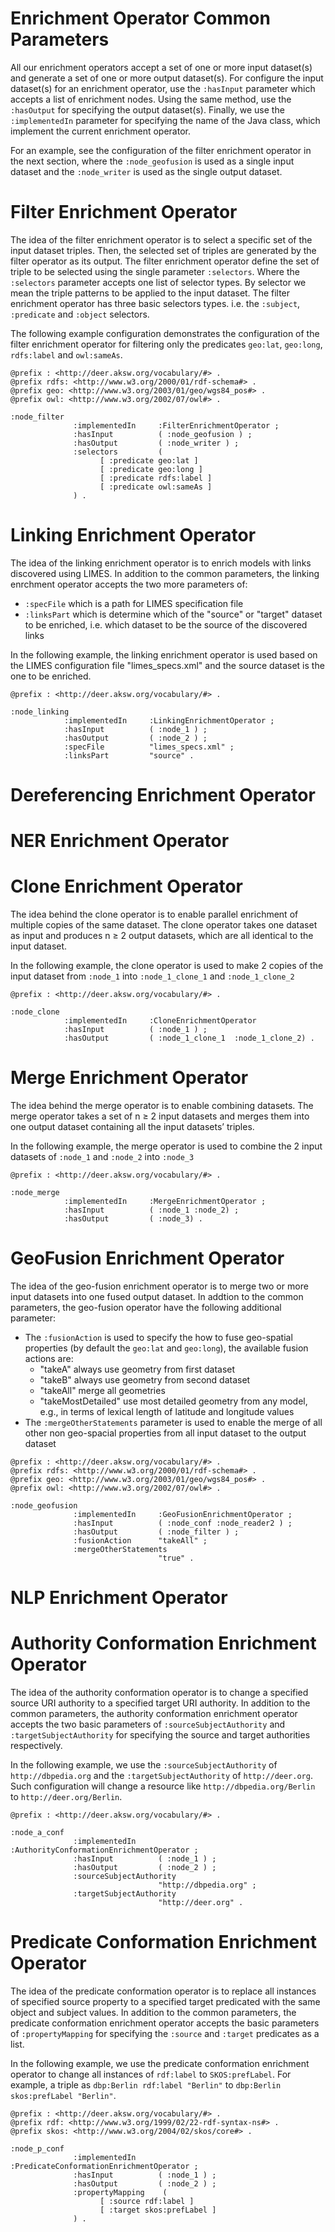 # Enrichment Operator Common Parameters

All our enrichment operators accept a set of one or more input dataset(s) and generate a set of one or more output dataset(s). For configure the input dataset(s) for an enrichment operator, use the `:hasInput` parameter which accepts a list of enrichment nodes. Using the same method, use the `:hasOutput` for specifying the output dataset(s). Finally, we use the `:implementedIn` parameter for specifying the name of the Java class, which implement the current enrichment operator. 

For an example, see the configuration of the filter enrichment operator in the next section, where the `:node_geofusion` is used as a single input dataset and the `:node_writer` is used as the single output dataset.

# Filter Enrichment Operator

The idea of the filter enrichment operator is to select a specific set of the input dataset triples. Then, the selected set of  triples are generated by the filter operator as its output. The filter enrichment operator define the set of triple to be selected using the single parameter `:selectors`. Where the `:selectors` parameter accepts one list of selector types. By selector we mean the triple patterns to be applied to the input dataset. The filter enrichment operator has three basic selectors types. i.e. the `:subject`, `:predicate` and `:object` selectors.


The following example configuration demonstrates the configuration of the filter enrichment operator for filtering only the predicates  `geo:lat`, `geo:long`, `rdfs:label` and `owl:sameAs`. 

```turtle
@prefix : <http://deer.aksw.org/vocabulary/#> .
@prefix rdfs: <http://www.w3.org/2000/01/rdf-schema#> .
@prefix geo: <http://www.w3.org/2003/01/geo/wgs84_pos#> .
@prefix owl: <http://www.w3.org/2002/07/owl#> .

:node_filter
              :implementedIn     :FilterEnrichmentOperator ;
              :hasInput          ( :node_geofusion ) ;
              :hasOutput         ( :node_writer ) ;
              :selectors         (
                    [ :predicate geo:lat ]
                    [ :predicate geo:long ]
                    [ :predicate rdfs:label ]
                    [ :predicate owl:sameAs ]
              ) .
```

# Linking Enrichment Operator

The idea of the linking enrichment operator is to enrich models with links discovered using LIMES. 
In addition to the common parameters, the linking enrchment operator accepts the two more parameters of:
  - `:specFile` which is a path for LIMES specification file
  - `:linksPart` which is determine which of the "source" or "target" dataset to be enriched, i.e. which dataset to be the source of the discovered links
  
 In the following example, the linking enrichment operator is used based on the LIMES configuration file "limes_specs.xml" and the source dataset is the one to be enriched.
  
  ```turtle
@prefix : <http://deer.aksw.org/vocabulary/#> .

:node_linking
              :implementedIn     :LinkingEnrichmentOperator ;
              :hasInput          ( :node_1 ) ;
              :hasOutput         ( :node_2 ) ;
              :specFile          "limes_specs.xml" ;
              :linksPart         "source" .
```

# Dereferencing Enrichment Operator

# NER Enrichment Operator

# Clone Enrichment Operator

The idea behind the clone operator is to enable parallel enrichment of multiple copies of the same dataset. The clone operator takes one dataset as input and produces n ≥ 2 output datasets, which are all identical to the input dataset. 

In the following example, the clone operator is used to make 2 copies of the input dataset from `:node_1` into `:node_1_clone_1` and `:node_1_clone_2`

  ```turtle
@prefix : <http://deer.aksw.org/vocabulary/#> .

:node_clone
              :implementedIn     :CloneEnrichmentOperator 
              :hasInput          ( :node_1 ) ;
              :hasOutput         ( :node_1_clone_1  :node_1_clone_2) .
```

# Merge Enrichment Operator

The idea behind the merge operator is to enable combining datasets. The merge operator takes a set of n ≥ 2 input datasets and merges them into one output dataset containing all the input datasets’ triples. 

In the following example, the merge operator is used to combine the 2 input datasets of `:node_1` and `:node_2` into `:node_3`


  ```turtle
@prefix : <http://deer.aksw.org/vocabulary/#> .

:node_merge
              :implementedIn     :MergeEnrichmentOperator ;
              :hasInput          ( :node_1 :node_2) ;
              :hasOutput         ( :node_3) .
```

# GeoFusion Enrichment Operator

The idea of the geo-fusion enrichment operator is to merge two or more input datasets into one fused output dataset.
In addtion to the common parameters, the geo-fusion operator have the following additional parameter:
- The `:fusionAction` is used to specify the how to fuse geo-spatial properties (by default the `geo:lat` and `geo:long`), the available fusion actions are:
    * "takeA" always use geometry from first dataset
    * "takeB" always use geometry from second dataset
    * "takeAll" merge all geometries</li>
    * "takeMostDetailed" use most detailed geometry from any model, e.g., in terms of lexical length of latitude and longitude values
 - The `:mergeOtherStatements` parameter is used to enable the merge of all other non geo-spacial properties from all input dataset to the output dataset

```turtle
@prefix : <http://deer.aksw.org/vocabulary/#> .
@prefix rdfs: <http://www.w3.org/2000/01/rdf-schema#> .
@prefix geo: <http://www.w3.org/2003/01/geo/wgs84_pos#> .
@prefix owl: <http://www.w3.org/2002/07/owl#> .

:node_geofusion
              :implementedIn     :GeoFusionEnrichmentOperator ;
              :hasInput          ( :node_conf :node_reader2 ) ;
              :hasOutput         ( :node_filter ) ;
              :fusionAction      "takeAll" ;
              :mergeOtherStatements
                                 "true" .
```

# NLP Enrichment Operator

# Authority Conformation Enrichment Operator

The idea of the authority conformation operator is to change a specified source URI authority to a specified target URI authority. In addition to the common parameters, the authority conformation enrichment operator accepts the two basic parameters of `:sourceSubjectAuthority` and `:targetSubjectAuthority` for specifying the source and target authorities respectively. 

In the following example, we use the `:sourceSubjectAuthority` of `http://dbpedia.org` and the `:targetSubjectAuthority` of `http://deer.org`. Such configuration will change a resource like `http://dbpedia.org/Berlin` to `http://deer.org/Berlin`. 

```turtle
@prefix : <http://deer.aksw.org/vocabulary/#> .

:node_a_conf
              :implementedIn     :AuthorityConformationEnrichmentOperator ;
              :hasInput          ( :node_1 ) ;
              :hasOutput         ( :node_2 ) ;
              :sourceSubjectAuthority
                                 "http://dbpedia.org" ;
              :targetSubjectAuthority
                                 "http://deer.org" .
```

# Predicate Conformation Enrichment Operator

The idea of the predicate conformation operator is to replace all instances of specified source property to a specified target predicated with the same object and subject values. In addition to the common parameters, the predicate conformation enrichment operator accepts the basic parameters of `:propertyMapping` for specifying the `:source` and `:target` predicates as a list. 

In the following example, we use the predicate conformation enrichment operator to change all instances of `rdf:label` to `SKOS:prefLabel`. For example, a triple as  `dbp:Berlin rdf:label "Berlin"` to `dbp:Berlin skos:prefLabel "Berlin"`. 

```turtle
@prefix : <http://deer.aksw.org/vocabulary/#> .
@prefix rdf: <http://www.w3.org/1999/02/22-rdf-syntax-ns#> .
@prefix skos: <http://www.w3.org/2004/02/skos/core#> .

:node_p_conf
              :implementedIn     :PredicateConformationEnrichmentOperator ;
              :hasInput          ( :node_1 ) ;
              :hasOutput         ( :node_2 ) ;
              :propertyMapping    (
                    [ :source rdf:label ]
                    [ :target skos:prefLabel ]
              ) .
```